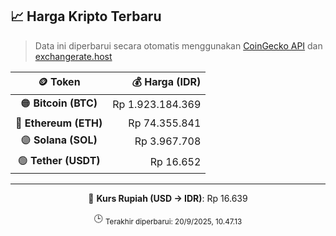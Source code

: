 

<!-- HARGA_KRIPTO -->
## 📈 Harga Kripto Terbaru

> Data ini diperbarui secara otomatis menggunakan [CoinGecko API](https://www.coingecko.com/) dan [exchangerate.host](https://exchangerate.host/)

<div align="center">

| 🪙 Token | 💰 Harga (IDR) |
|:------:|---------------:|
| 🟠 **Bitcoin (BTC)**   | Rp 1.923.184.369 |
| 🔵 **Ethereum (ETH)**  | Rp 74.355.841 |
| 🟣 **Solana (SOL)**    | Rp 3.967.708 |
| 🟢 **Tether (USDT)**   | Rp 16.652 |

---

💱 **Kurs Rupiah (USD → IDR)**: Rp 16.639

🕒 <sub>Terakhir diperbarui: 20/9/2025, 10.47.13</sub>

</div>
<!-- /HARGA_KRIPTO -->